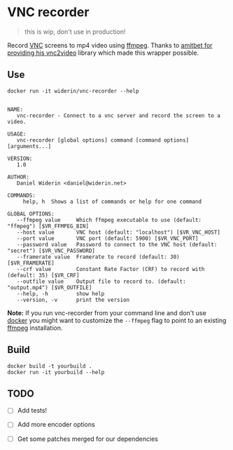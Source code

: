 # VNC recorder

> this is wip, don't use in production!

Record [VNC] screens to mp4 video using [ffmpeg]. Thanks to
[amitbet for providing his vnc2video](https://github.com/amitbet/vnc2video)
library which made this wrapper possible.

## Use

    docker run -it widerin/vnc-recorder --help


    NAME:
       vnc-recorder - Connect to a vnc server and record the screen to a video.

    USAGE:
       vnc-recorder [global options] command [command options] [arguments...]

    VERSION:
       1.0

    AUTHOR:
       Daniel Widerin <daniel@widerin.net>

    COMMANDS:
         help, h  Shows a list of commands or help for one command

    GLOBAL OPTIONS:
       --ffmpeg value     Which ffmpeg executable to use (default: "ffmpeg") [$VR_FFMPEG_BIN]
       --host value       VNC host (default: "localhost") [$VR_VNC_HOST]
       --port value       VNC port (default: 5900) [$VR_VNC_PORT]
       --password value   Password to connect to the VNC host (default: "secret") [$VR_VNC_PASSWORD]
       --framerate value  Framerate to record (default: 30) [$VR_FRAMERATE]
       --crf value        Constant Rate Factor (CRF) to record with (default: 35) [$VR_CRF]
       --outfile value    Output file to record to. (default: "output.mp4") [$VR_OUTFILE]
       --help, -h         show help
       --version, -v      print the version

**Note:** If you run vnc-recorder from your command line and don't use [docker]
you might want to customize the `--ffmpeg` flag to point to an existing
[ffmpeg] installation.


## Build

    docker build -t yourbuild .
    docker run -it yourbuild --help


## TODO

- [ ] Add tests!
- [ ] Add more encoder options
- [ ] Get some patches merged for our dependencies


[ffmpeg]: https://ffmpeg.org
[docker]: https://www.docker.com
[vnc]: https://en.wikipedia.org/wiki/Virtual_Network_Computing
